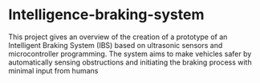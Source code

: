 # Intelligence-braking-system
This project gives an overview of the creation of a prototype of an Intelligent Braking System (IBS) based on ultrasonic sensors and microcontroller programming. The system aims to make vehicles safer by automatically sensing obstructions and initiating the braking process with minimal input from humans
